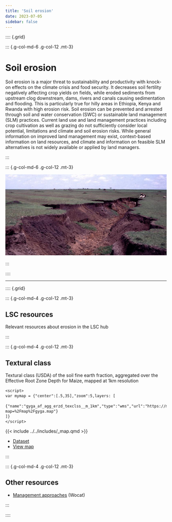 ```yaml
---
title: 'Soil erosion'
date: 2023-07-05
sidebar: false
---
```


:::: {.grid}

::: {.g-col-md-6 .g-col-12 .mt-3}

# Soil erosion

Soil erosion is a major threat to sustainability and productivity with knock-on effects on the climate crisis and food security. It decreases soil fertility negatively affecting crop yields on fields, while eroded sediments from upstream clog downstream, dams, rivers and canals causing sedimentation and flooding. This is particularly true for hilly areas in Ethiopia, Kenya and Rwanda with high erosion risk. Soil erosion can be prevented and arrested through soil and water conservation (SWC) or sustainable land management (SLM) practices. Current land use and land management practices including crop cultivation as well as grazing do not sufficiently consider local potential, limitations and climate and soil erosion risks.  While general information on improved land management may exist, context-based information on land resources, and climate and information on feasible SLM alternatives is not widely available or applied by land managers. ​

:::

::: {.g-col-md-6 .g-col-12 .mt-3}

![](../../img/threats/erosion.jpg)

:::

::::

---


:::: {.grid}

::: {.g-col-md-4 .g-col-12 .mt-3}
## LSC resources

Relevant resources about erosion in the LSC hub

<div id="list-res" class="pt-3"></div>

<script>
const url = "https://kenya.lsc-hubs.org/cat/collections/metadata:main/items?f=json&limit=10&q=erosion&"; 
fetch(url).then(response => response.text()).then(data => {
html = "<div>";
data =  JSON.parse(data);

data.features.forEach(r => {
  try {
  p = r.properties;
  html +=           "<div class='card bg-opacity-10 bg-success h-100'>"+
                    "<div class='card-header rounded-top bg-success'><a href='https://kenya.lsc-hubs.org/cat/collections/metadata:main/items/" +
                    encodeURIComponent(r.id) + "'>" +
                    (p.title ? p.title.substring(0, 60) : r.id) + "</a> "+(p.updated?'<br/>'+p.updated.split('T')[0]:'none')+"</div>"+
                    "<div class='card-body rounded-bottom'>"+
                    (p.description ? p.description.substring(0, 120) : "") + "</div></div>";
  } catch (e) {console.log(e)}
})
document.getElementById('list-res').innerHTML = html;
})
</script>

:::

::: {.g-col-md-4 .g-col-12 .mt-3}

## Textural class

Textural class (USDA) of the soil fine earth fraction, aggregated over the Effective Root Zone Depth for Maize, mapped at 1km resolution

```{=html}
<script>
var mymap = {"center":[.5,35],"zoom":5,layers: [
  {"name":"gyga_af_agg_erzd_texclss__m_1km","type":"wms","url":"https://maps.isric.org/mapserv?map=%2Fmap%2Fgyga.map"}
]}
</script>
```
{{< include ../../includes/_map.qmd >}}

- [Dataset](https://data.isric.org/geonetwork/srv/eng/catalog.search#/metadata/10aa9a99-1433-11e9-a8fa-a0481ca9e724) 
- [View map](https://kenya.lsc-hubs.org/map/#start=%7B%22version%22%3A%228.0.0%22%2C%22initSources%22%3A%5B%7B%22stratum%22%3A%22user%22%2C%22models%22%3A%7B%22__User-Added_Data__%22%3A%7B%22isOpen%22%3Atrue%2C%22members%22%3A%5B%22%2Fhttps%3A%2F%2Fwww.yieldgap.org%2Fgeoserver%2Fgyga%2Fwms%3F%26%22%5D%2C%22knownContainerUniqueIds%22%3A%5B%22%2F%22%5D%2C%22type%22%3A%22group%22%7D%2C%22Catalogue-kenya%22%3A%7B%22isOpen%22%3Atrue%2C%22knownContainerUniqueIds%22%3A%5B%22%2F%22%5D%2C%22type%22%3A%22csw-group%22%7D%2C%22%2Fhttps%3A%2F%2Fwww.yieldgap.org%2Fgeoserver%2Fgyga%2Fwms%3F%26%22%3A%7B%22isOpen%22%3Atrue%2C%22url%22%3A%22https%3A%2F%2Fwww.yieldgap.org%2Fgeoserver%2Fgyga%2Fwms%3F%26%22%2C%22knownContainerUniqueIds%22%3A%5B%22__User-Added_Data__%22%5D%2C%22type%22%3A%22wms-group%22%7D%2C%22%2Fhttps%3A%2F%2Fwww.yieldgap.org%2Fgeoserver%2Fgyga%2Fwms%3F%26%2FRainfedMaizeYieldsByClimateZone%22%3A%7B%22isOpenInWorkbench%22%3Atrue%2C%22knownContainerUniqueIds%22%3A%5B%22%2Fhttps%3A%2F%2Fwww.yieldgap.org%2Fgeoserver%2Fgyga%2Fwms%3F%26%22%5D%2C%22type%22%3A%22wms%22%7D%2C%22Catalogue-kenya%2F10aa9a99-1433-11e9-a8fa-a0481ca9e724%22%3A%7B%22opacity%22%3A0.67%2C%22knownContainerUniqueIds%22%3A%5B%22Catalogue-kenya%22%5D%2C%22type%22%3A%22wms%22%7D%2C%22%2F%22%3A%7B%22type%22%3A%22group%22%7D%7D%2C%22workbench%22%3A%5B%22Catalogue-kenya%2F10aa9a99-1433-11e9-a8fa-a0481ca9e724%22%5D%2C%22timeline%22%3A%5B%22Catalogue-kenya%2F10aa9a99-1433-11e9-a8fa-a0481ca9e724%22%5D%2C%22initialCamera%22%3A%7B%22west%22%3A37.034225463867195%2C%22south%22%3A-1.6271459854855517%2C%22east%22%3A37.84858703613282%2C%22north%22%3A-1.1205489227340237%7D%2C%22homeCamera%22%3A%7B%22west%22%3A-20%2C%22south%22%3A-35%2C%22east%22%3A51%2C%22north%22%3A37%7D%2C%22viewerMode%22%3A%222d%22%2C%22showSplitter%22%3Afalse%2C%22splitPosition%22%3A0.4999%2C%22settings%22%3A%7B%22baseMaximumScreenSpaceError%22%3A2%2C%22useNativeResolution%22%3Afalse%2C%22alwaysShowTimeline%22%3Afalse%2C%22baseMapId%22%3A%22basemap-positron%22%2C%22terrainSplitDirection%22%3A0%2C%22depthTestAgainstTerrainEnabled%22%3Afalse%7D%2C%22stories%22%3A%5B%5D%7D%5D%7D)

:::

::: {.g-col-md-4 .g-col-12 .mt-3}
## Other resources

- [Management approaches](https://qcat.wocat.net/en/wocat/list/?type=wocat&q=erosion&filter__qg_location__country=country_KEN) (Wocat)

:::

::::